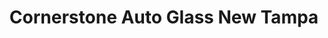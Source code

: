 ---
title: "Cornerstone Auto Glass New Tampa"
url: /tampa/cornerstone-auto-glass-new-tampa/
shop: car repair
---